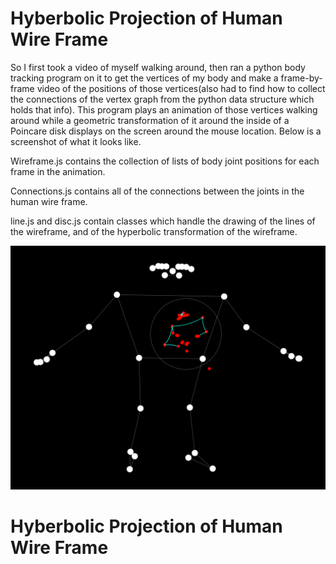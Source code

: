 # Hyberbolic Projection of Human Wire Frame

So I first took a video of myself walking around, then ran a python body tracking program on it to get the vertices of my body and make a frame-by-frame video of the positions of those vertices(also had to find how to collect the connections of the vertex graph from the python data structure which holds that info). This program plays an animation of those vertices walking around while a geometric transformation of it around the inside of a Poincare disk displays on the screen around the mouse location. Below is a screenshot of what it looks like. 

Wireframe.js contains the collection of lists of body joint positions for each frame in the animation.

Connections.js contains all of the connections between the joints in the human wire frame. 

line.js and disc.js contain classes which handle the drawing of the lines of the wireframe, and of the hyperbolic transformation of the wireframe.

![main](/Screenshots/poincare_disk.png)
# Hyberbolic Projection of Human Wire Frame

